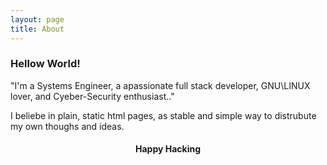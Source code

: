 ```yaml
---
layout: page
title: About
---
```


### Hellow World!

"I'm a Systems Engineer, a apassionate full stack developer, GNU\\LINUX lover, and Cyeber-Security enthusiast.."

I beliebe in plain, static html pages, as stable and simple way to distrubute my own thoughs and ideas.  

<p id="HTB" align="center"><script src="https://www.hackthebox.eu/badge/450688"></script></p>

<h4 id="Happy Hacking" align="center">  Happy Hacking </h4>







